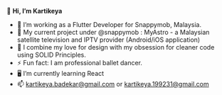  👋 <b> Hi, I’m Kartikeya </b>
- 👀 I’m working as a Flutter Developer for Snappymob, Malaysia. 
- 🌱 My current project under @snappymob : MyAstro - a Malaysian satellite television and IPTV provider (Android/iOS application)
- 💞️ I combine my love for design with my obsession for cleaner code using SOLID Principles.
- ⚡ Fun fact: I am professional ballet dancer.
- :desktop_computer: I’m currently learning React
- 📫 kartikeya.badekar@gmail.com or kartikeya.199231@gmail.com

<!---
kartikeyaa-k/kartikeyaa-k is a ✨ special ✨ repository because its `README.md` (this file) appears on your GitHub profile.
You can click the Preview link to take a look at your changes.
--->
